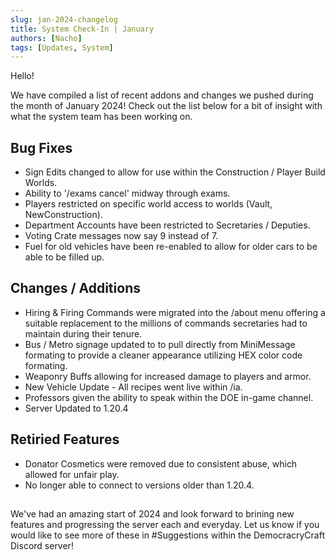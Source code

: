 ```yaml
---
slug: jan-2024-changelog
title: System Check-In | January
authors: [Nacho]
tags: [Updates, System]
---
```

Hello!

We have compiled a list of recent addons and changes we pushed during the month of January 2024! Check out the list below for a bit of insight with what the system team has been working on.

## Bug Fixes
- Sign Edits changed to allow for use within the Construction / Player Build Worlds.
- Ability to '/exams cancel' midway through exams.
- Players restricted on specific world access to worlds (Vault, NewConstruction).
- Department Accounts have been restricted to Secretaries / Deputies.
- Voting Crate messages now say 9 instead of 7.
- Fuel for old vehicles have been re-enabled to allow for older cars to be able to be filled up.

## Changes / Additions
- Hiring & Firing Commands were migrated into the /about menu offering a suitable replacement to the millions of commands secretaries had to maintain during their tenure.
- Bus / Metro signage updated to to pull directly from MiniMessage formating to provide a cleaner appearance utilizing HEX color code formating.
- Weaponry Buffs allowing for increased damage to players and armor.
- New Vehicle Update - All recipes went live within /ia.
- Professors given the ability to speak within the DOE in-game channel.
- Server Updated to 1.20.4

## Retiried Features
- Donator Cosmetics were removed due to consistent abuse, which allowed for unfair play.
- No longer able to connect to versions older than 1.20.4.

## 
We've had an amazing start of 2024 and look forward to brining new features and progressing the server each and everyday. Let us know if you would like to see more of these in #Suggestions within the DemocracryCraft Discord server!
